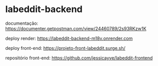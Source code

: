 # labeddit-backend

documentação:
https://documenter.getpostman.com/view/24460789/2s93RKzw1K


deploy render: 
https://labeddit-backend-m18v.onrender.com


deploy front-end:
https://projeto-front-labeddit.surge.sh/

repositório front-end:
https://github.com/jessicayve/labeddit-frontend
